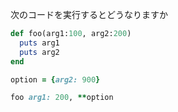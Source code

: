 次のコードを実行するとどうなりますか
```ruby
def foo(arg1:100, arg2:200)
  puts arg1
  puts arg2
end

option = {arg2: 900}

foo arg1: 200, **option
```
